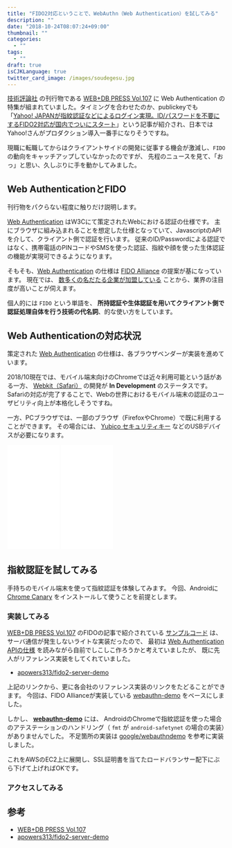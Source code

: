 ```yaml
---
title: "FIDO2対応ということで、WebAuthn（Web Authentication）を試してみる"
description: ""
date: "2018-10-24T08:07:24+09:00"
thumbnail: ""
categories:
  - ""
tags:
  - ""
draft: true
isCJKLanguage: true
twitter_card_image: /images/soudegesu.jpg
---
```


[技術評論社](https://gihyo.jp/book) の刊行物である [WEB+DB PRESS Vol.107](https://gihyo.jp/magazine/wdpress) に Web Authentication の特集が組まれていました。タイミングを合わせたのか、publickeyでも 「[Yahoo! JAPANが指紋認証などによるログイン実現。ID/パスワードを不要にするFIDO2対応が国内でついにスタート](https://www.publickey1.jp/blog/18/yahoo_japanidfido2.html)」という記事が紹介され、日本ではYahoo!さんがプロダクション導入一番手になりそうですね。

現職に転職してからはクライアントサイドの開発に従事する機会が激減し、`FIDO`　の動向をキャッチアップしていなかったのですが、
先程のニュースを見て、「おっ」と思い、久しぶりに手を動かしてみました。

## Web AuthenticationとFIDO

刊行物をパクらない程度に触りだけ説明します。

[Web Authentication](https://www.w3.org/TR/webauthn/) はW3Cにて策定されたWebにおける認証の仕様です。
主にブラウザに組み込まれることを想定した仕様となっていて、JavascriptのAPIを介して、クライアント側で認証を行います。
従来のID/Passwordによる認証ではなく、携帯電話のPINコードやSMSを使った認証、指紋や顔を使った生体認証の機能が実現可できるようになります。

そもそも、[Web Authentication](https://www.w3.org/TR/webauthn/) の仕様は [FIDO Alliance](https://fidoalliance.org/) の提案が基になっています。
現在では、 [数多くの名だたる企業が加盟している](https://fidoalliance.org/participate/members-bringing-together-ecosystem/) ことから、業界の注目度が高いことが伺えます。

個人的には `FIDO` という単語を、 **所持認証や生体認証を用いてクライアント側で認証処理自体を行う技術の代名詞**、的な使い方をしています。

## Web Authenticationの対応状況

策定された [Web Authentication](https://www.w3.org/TR/webauthn/) の仕様は、各ブラウザベンダーが実装を進めています。

2018/10現在では、モバイル端末向けのChromeでは近々利用可能という話がある一方、 [Webkit（Safari）](https://webkit.org/status/) の開発が **In Development** のステータスです。Safariの対応が完了することで、Webの世界におけるモバイル端末の認証のユーザビリティ向上が本格化しそうですね。

一方、PCブラウザでは、一部のブラウザ（FirefoxやChrome）で既に利用することができます。
その場合には、 [Yubico セキュリティキー](https://amzn.to/2CP2RXK) などのUSBデバイスが必要になります。

<iframe style="width:120px;height:240px;" marginwidth="0" marginheight="0" scrolling="no" frameborder="0" src="//rcm-fe.amazon-adsystem.com/e/cm?lt1=_blank&bc1=000000&IS2=1&bg1=FFFFFF&fc1=000000&lc1=0000FF&t=soudegesu-22&language=ja_JP&o=9&p=8&l=as4&m=amazon&f=ifr&ref=as_ss_li_til&asins=B07BYSB7FK&linkId=5b318a344f16e200346b36c76ea5e527"></iframe>
<iframe style="width:120px;height:240px;" marginwidth="0" marginheight="0" scrolling="no" frameborder="0" src="//rcm-fe.amazon-adsystem.com/e/cm?lt1=_blank&bc1=000000&IS2=1&bg1=FFFFFF&fc1=000000&lc1=0000FF&t=soudegesu-22&language=ja_JP&o=9&p=8&l=as4&m=amazon&f=ifr&ref=as_ss_li_til&asins=B018Y1Q71M&linkId=02d0f0a9c5607f1b8713ef635b64d056"></iframe>

## 指紋認証を試してみる

手持ちのモバイル端末を使って指紋認証を体験してみます。
今回、Androidに [Chrome Canary](https://www.google.com/chrome/canary/) をインストールして使うことを前提とします。

### 実装してみる

[WEB+DB PRESS Vol.107](https://gihyo.jp/magazine/wdpress) のFIDOの記事で紹介されている [サンプルコード](https://gihyo.jp/magazine/wdpress/archive/2018/vol107/support) は、サーバ通信が発生しないライトな実装だったので、
最初は [Web Authentication APIの仕様](https://www.w3.org/TR/webauthn/#web-authentication-api) を読みながら自前でしこしこ作ろうかと考えていましたが、
既に先人がリファレンス実装をしてくれていました。

* [apowers313/fido2-server-demo](https://github.com/apowers313/fido2-server-demo)

上記のリンクから、更に各会社のリファレンス実装のリンクをたどることができます。
今回は、FIDO Allianceが実装している [webauthn-demo](https://github.com/fido-alliance/webauthn-demo) をベースにしました。

しかし、 **[webauthn-demo](https://github.com/fido-alliance/webauthn-demo)** には、
AndroidのChromeで指紋認証を使った場合のアテステーションのハンドリング（ `fmt` が `android-safetynet` の場合の実装）がありませんでした。
不足箇所の実装は [google/webauthndemo](https://github.com/google/webauthndemo/blob/6853d5fd5bc4916fea86640459717bab37229bb3/src/main/java/com/google/webauthn/gaedemo/objects/AttestationStatement.java) を参考に実装しました。

これをAWSのEC2上に展開し、SSL証明書を当てたロードバランサー配下にぶら下げて上げればOKです。

### アクセスしてみる


## 参考

* [WEB+DB PRESS Vol.107](https://gihyo.jp/magazine/wdpress)
* [apowers313/fido2-server-demo](https://github.com/apowers313/fido2-server-demo)
